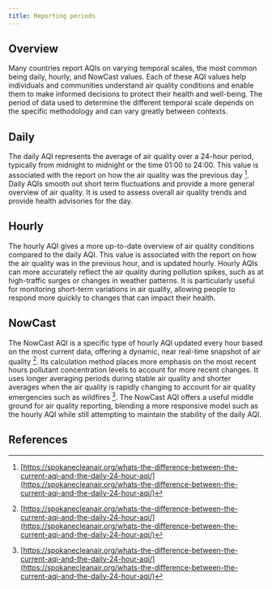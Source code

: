```yaml
---
title: Reporting periods
---
```


## Overview

Many countries report AQIs on varying temporal scales, the most common being daily, hourly, and NowCast values. Each of these AQI values help individuals and communities understand air quality conditions and enable them to make informed decisions to protect their health and well-being. The period of data used to determine the different temporal scale depends on the specific methodology and can vary greatly between contexts.

## Daily

The daily AQI represents the average of air quality over a 24-hour period, typically from midnight to midnight or the time 01:00 to 24:00. This value is associated with the report on how the air quality was the previous day [^1]. Daily AQIs smooth out short term fluctuations and provide a more general overview of air quality. It is used to assess overall air quality trends and provide health advisories for the day.

## Hourly

The hourly AQI gives a more up-to-date overview of air quality conditions compared to the daily AQI. This value is associated with the report on how the air quality was in the previous hour, and is updated hourly. Hourly AQIs can more accurately reflect the air quality during pollution spikes, such as at high-traffic surges or changes in weather patterns. It is particularly useful for monitoring short-term variations in air quality, allowing people to respond more quickly to changes that can impact their health.

## NowCast

The NowCast AQI is a specific type of hourly AQI updated every hour based on the most current data, offering a dynamic, near real-time snapshot of air quality [^1]. Its calculation method places more emphasis on the most recent hours pollutant concentration levels to account for more recent changes. It uses longer averaging periods during stable air quality and shorter averages when the air quality is rapidly changing to account for air quality emergencies such as wildfires [^1]. The NowCast AQI offers a useful middle ground for air quality reporting, blending a more responsive model such as the hourly AQI while still attempting to maintain the stability of the daily AQI.

## References

[^1]: [https://spokanecleanair.org/whats-the-difference-between-the-current-aqi-and-the-daily-24-hour-aqi/](https://spokanecleanair.org/whats-the-difference-between-the-current-aqi-and-the-daily-24-hour-aqi/)
